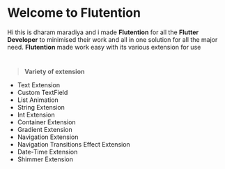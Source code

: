 ﻿# Welcome to Flutention

Hi this is dharam maradiya and i made **Flutention** for all the **Flutter Developer** to minimised their work and all in one solution for all the major need.
**Flutention** made work easy with its various extension for use
#
> **Variety of extension**
- Text Extension
- Custom TextField
- List Animation
- String Extension
- Int Extension
- Container Extension
- Gradient Extension
- Navigation Extension
- Navigation Transitions Effect Extension
- Date-Time Extension
- Shimmer Extension

 
